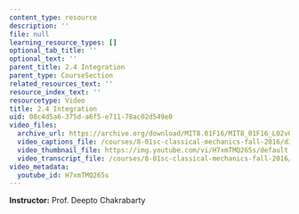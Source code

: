 ```yaml
---
content_type: resource
description: ''
file: null
learning_resource_types: []
optional_tab_title: ''
optional_text: ''
parent_title: 2.4 Integration
parent_type: CourseSection
related_resources_text: ''
resource_index_text: ''
resourcetype: Video
title: 2.4 Integration
uid: 08c4d5a6-375d-a6f5-e711-78ac02d549e0
video_files:
  archive_url: https://archive.org/download/MIT8.01F16/MIT8_01F16_L02v04_360p.mp4
  video_captions_file: /courses/8-01sc-classical-mechanics-fall-2016/d3154693ece05ef6896fd13afa45c8c0_H7xmTMQ265s.vtt
  video_thumbnail_file: https://img.youtube.com/vi/H7xmTMQ265s/default.jpg
  video_transcript_file: /courses/8-01sc-classical-mechanics-fall-2016/c664d27fbecb99988ca7d8edf7c6f5c1_H7xmTMQ265s.pdf
video_metadata:
  youtube_id: H7xmTMQ265s
---
```


**Instructor:** Prof. Deepto Chakrabarty